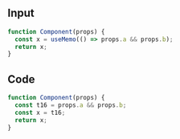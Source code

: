
## Input

```javascript
function Component(props) {
  const x = useMemo(() => props.a && props.b);
  return x;
}

```

## Code

```javascript
function Component(props) {
  const t16 = props.a && props.b;
  const x = t16;
  return x;
}

```
      